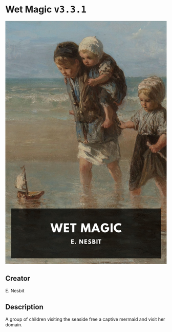 
# Wet Magic <kbd>v3.3.1</kbd>

<center>
  <img src="./cover-1024.jpg"/>
</center>

## Creator
E. Nesbit

## Description
A group of children visiting the seaside free a captive mermaid and visit her domain.
